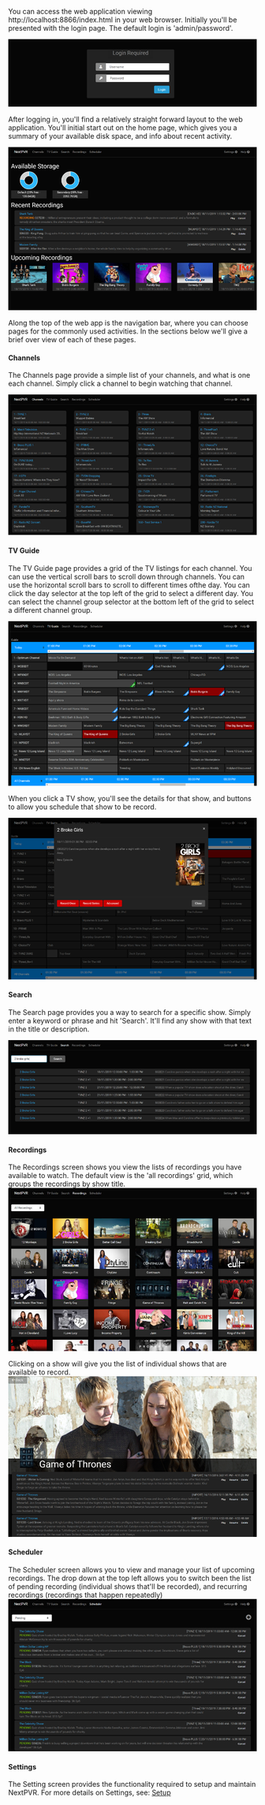 You can access the web application viewing http://localhost:8866/index.html in your web browser. Initially you'll be presented with the login page. The default login is 'admin/password'.

![Login Page](images/login.png)

After logging in, you'll find a relatively straight forward layout to the web application. You'll initial start out on the home page, which gives you a summary of your available disk space, and info about recent activity.

![Start Page](images/start.png)

Along the top of the web app is the navigation bar, where you can choose pages for the commonly used activities. In the sections below we'll give a brief over view of each of these pages.

#### Channels
The Channels page provide a simple list of your channels, and what is one each channel. Simply click a channel to begin watching that channel. 

![Channels Page](images/channels.png)

#### TV Guide
The TV Guide page provides a grid of the TV listings for each channel. You can use the vertical scroll bars to scroll down through channels. You can use the horizontal scroll bars to scroll to different times ofthe day. You can click the day selector at the top left of the grid to select a different day. You can select the channel group selector at the bottom left of the grid to select a different channel group. 

![Guide Page](images/guide.png)

When you click a TV show, you'll see the details for that show, and buttons to allow you schedule that show to be record. 

![Details Page](images/guide-details.png)

#### Search
The Search page provides you a way to search for a specific show. Simply enter a keyword or phrase and hit 'Search'. It'll find any show with that text in the title or description.

![Search Page](images/search.png)

#### Recordings
The Recordings screen shows you view the lists of recordings you have available to watch. The default view is the 'all recordings' grid, which groups the recordings by show title. 
![Recordings Page](images/recordings.jpg)

Clicking on a show will give you the list of individual shows that are available to record. 
![Details Page](images/details.png)

#### Scheduler 
The Scheduler screen allows you to view and manage your list of upcoming recordings. The drop down at the top left allows you to switch been the list of pending recording (individual shows that'll be recorded), and recurring recordings (recordings that happen repeatedly)
![Scheduler Page](images/scheduler.png)

#### Settings
The Setting screen provides the functionality required to setup and maintain NextPVR. For more details on Settings, see:
[Setup](Setup-Main)